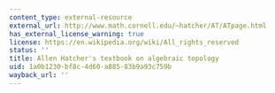 ```yaml
---
content_type: external-resource
external_url: http://www.math.cornell.edu/~hatcher/AT/ATpage.html
has_external_license_warning: true
license: https://en.wikipedia.org/wiki/All_rights_reserved
status: ''
title: Allen Hatcher's textbook on algebraic topology
uid: 1a0b1230-bf8c-4d60-a885-83b9a93c759b
wayback_url: ''
---
```

